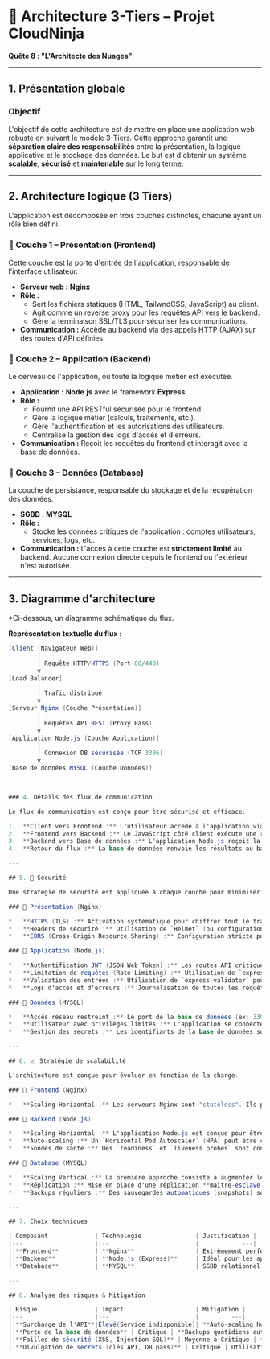 # 🔷 Architecture 3-Tiers – Projet CloudNinja

**Quête 8 : "L'Architecte des Nuages"**

---

## 1. Présentation globale

### Objectif
L'objectif de cette architecture est de mettre en place une application web robuste en suivant le modèle 3-Tiers. Cette approche garantit une **séparation claire des responsabilités** entre la présentation, la logique applicative et le stockage des données. Le but est d'obtenir un système **scalable**, **sécurisé** et **maintenable** sur le long terme.

---

## 2. Architecture logique (3 Tiers)

L'application est décomposée en trois couches distinctes, chacune ayant un rôle bien défini.

### 🧱 Couche 1 – Présentation (Frontend)
Cette couche est la porte d'entrée de l'application, responsable de l'interface utilisateur.

*   **Serveur web :** **Nginx**
*   **Rôle :**
    *   Sert les fichiers statiques (HTML, TailwndCSS, JavaScript) au client.
    *   Agit comme un reverse proxy pour les requêtes API vers le backend.
    *   Gère la terminaison SSL/TLS pour sécuriser les communications.
*   **Communication :** Accède au backend via des appels HTTP (AJAX) sur des routes d'API définies.

### 🧱 Couche 2 – Application (Backend)
Le cerveau de l'application, où toute la logique métier est exécutée.

*   **Application :** **Node.js** avec le framework **Express**
*   **Rôle :**
    *   Fournit une API RESTful sécurisée pour le frontend.
    *   Gère la logique métier (calculs, traitements, etc.).
    *   Gère l'authentification et les autorisations des utilisateurs.
    *   Centralise la gestion des logs d'accès et d'erreurs.
*   **Communication :** Reçoit les requêtes du frontend et interagit avec la base de données.

### 🧱 Couche 3 – Données (Database)
La couche de persistance, responsable du stockage et de la récupération des données.

*   **SGBD :** **MYSQL**
*   **Rôle :**
    *   Stocke les données critiques de l'application : comptes utilisateurs, services, logs, etc.
*   **Communication :** L'accès à cette couche est **strictement limité** au backend. Aucune connexion directe depuis le frontend ou l'extérieur n'est autorisée.

---

## 3. Diagramme d'architecture

*Ci-dessous, un diagramme schématique du flux. 

**Représentation textuelle du flux :**
```csharp
[Client (Navigateur Web)]
        |
        | Requête HTTP/HTTPS (Port 80/443)
        v
[Load Balancer]
        |
        | Trafic distribué
        v
[Serveur Nginx (Couche Présentation)]
        |
        | Requêtes API REST (Proxy Pass)
        v
[Application Node.js (Couche Application)]
        |
        | Connexion DB sécurisée (TCP 3306)
        v
[Base de données MYSQL (Couche Données)]

---

### 4. Détails des flux de communication

Le flux de communication est conçu pour être sécurisé et efficace.

1.  **Client vers Frontend :** L'utilisateur accède à l'application via son navigateur. Nginx reçoit la requête HTTPS et renvoie les fichiers statiques (HTML, CSS, JS).
2.  **Frontend vers Backend :** Le JavaScript côté client exécute une requête (ex: `fetch('/api/status')`). Nginx intercepte cette requête et, grâce à sa configuration de reverse proxy, la transfère à l'application Node.js.
3.  **Backend vers Base de données :** L'application Node.js reçoit la requête API. Elle la traite, puis exécute une requête SQL (ex: `SELECT * FROM logs;`) sur la base de données PostgreSQL via une connexion TCP sécurisée.
4.  **Retour du flux :** La base de données renvoie les résultats au backend, qui formate une réponse JSON et la renvoie au frontend. Le frontend met enfin à jour l'interface utilisateur.

---

## 5. 🔐 Sécurité

Une stratégie de sécurité est appliquée à chaque couche pour minimiser les risques.

### 🔸 Présentation (Nginx)

*   **HTTPS (TLS) :** Activation systématique pour chiffrer tout le trafic entre le client et le serveur.
*   **Headers de sécurité :** Utilisation de `Helmet` (ou configuration manuelle) pour ajouter des en-têtes comme `Content-Security-Policy`, `X-Content-Type-Options`, etc.
*   **CORS (Cross-Origin Resource Sharing) :** Configuration stricte pour n'autoriser que les origines connues à accéder à l'API.

### 🔸 Application (Node.js)

*   **Authentification JWT (JSON Web Token) :** Les routes API critiques sont protégées et nécessitent un token valide.
*   **Limitation de requêtes (Rate Limiting) :** Utilisation de `express-rate-limit` pour prévenir les attaques par force brute ou par déni de service.
*   **Validation des entrées :** Utilisation de `express-validator` pour nettoyer et valider toutes les données provenant des utilisateurs afin de prévenir les injections (SQL, XSS).
*   **Logs d'accès et d'erreurs :** Journalisation de toutes les requêtes et erreurs pour l'audit et le débogage.

### 🔸 Données (MYSQL)

*   **Accès réseau restreint :** Le port de la base de données (ex: 3306) n'est **jamais exposé publiquement**. Seules les adresses IP des serveurs backend sont autorisées à s'y connecter (via des groupes de sécurité ou un pare-feu).
*   **Utilisateur avec privilèges limités :** L'application se connecte à la base de données avec un utilisateur qui ne dispose que des permissions strictement nécessaires (CRUD sur certaines tables, mais pas de droits d'administration).
*   **Gestion des secrets :** Les identifiants de la base de données sont stockés de manière sécurisée (variables d'environnement, gestionnaire de secrets) et ne sont jamais codés en dur.

---

## 6. 📈 Stratégie de scalabilité

L'architecture est conçue pour évoluer en fonction de la charge.

### 🔹 Frontend (Nginx)

*   **Scaling Horizontal :** Les serveurs Nginx sont "stateless". Ils peuvent être facilement répliqués. Dans un environnement comme Kubernetes, un `Deployment` avec plusieurs `replicas` et un `Service` de type `LoadBalancer` permettent une mise à l'échelle automatique.

### 🔹 Backend (Node.js)

*   **Scaling Horizontal :** L'application Node.js est conçue pour être "stateless" (l'état est géré par la base de données ou un cache externe). Elle peut donc être répliquée facilement via un `Deployment` Kubernetes.
*   **Auto-scaling :** Un `Horizontal Pod Autoscaler` (HPA) peut être configuré pour augmenter ou diminuer automatiquement le nombre de `replicas` en fonction de l'utilisation du CPU ou de la mémoire.
*   **Sondes de santé :** Des `readiness` et `liveness probes` sont configurées pour que le trafic ne soit envoyé qu'aux instances saines.

### 🔹 Database (MYSQL)

*   **Scaling Vertical :** La première approche consiste à augmenter les ressources (CPU, RAM, IOPS) de l'instance de base de données.
*   **Réplication :** Mise en place d'une réplication **maître-esclave (read replicas)**. Les écritures vont sur le maître, et les lectures peuvent être distribuées sur les esclaves pour réduire la charge.
*   **Backups réguliers :** Des sauvegardes automatiques (snapshots) sont planifiées pour permettre une restauration rapide en cas d'incident.

---

## 7. Choix techniques

| Composant             | Technologie               | Justification |
|---                    |---                        |            ---|
| **Frontend**          | **Nginx**                 | Extrêmement performant pour servir des fichiers statiques         et                                                      comme reverse proxy. Gestion robuste de TLS. |
| **Backend**           | **Node.js (Express)**     | Idéal pour les applications I/O intensives (API REST). Écosystème riche (NPM) et légèreté.|
| **Database**          | **MYSQL**                 | SGBD relationnel robuste, open-source, respectueux des standards SQL et réputé pour sa fiabilité et ses fonctionnalités avancées. |

---

## 8. Analyse des risques & Mitigation

| Risque                | Impact                    | Mitigation |
|---                    |---                        |         ---|
| **Surcharge de l'API**|Élevé(Service indisponible)| **Auto-scaling horizontal** du backend + **Load Balancer** pour distribuer la charge + **Rate Limiting**. |
| **Perte de la base de données** | Critique | **Backups quotidiens automatisés** + **Réplication** maître-esclave pour la haute disponibilité. |
| **Failles de sécurité (XSS, Injection SQL)** | Moyenne à Critique | **Validation systématique des entrées** (côté backend) + **Headers de sécurité** (CSP via Helmet) + **ORM/Requêtes paramétrées**. |
| **Divulgation de secrets (clés API, DB pass)** | Critique | Utilisation d'un **gestionnaire de secrets** (ex: AWS Secrets Manager, HashiCorp Vault) et de **variables d'environnement**. Jamais de secrets dans le code source. |
